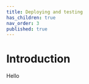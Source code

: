 ```yaml
---
title: Deploying and testing
has_children: true
nav_order: 3
published: true
---
```


# Introduction

Hello